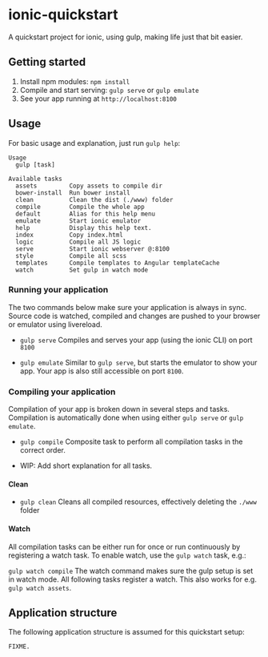 # ionic-quickstart
A quickstart project for ionic, using gulp, making life just that bit easier.

## Getting started
1. Install npm modules: `npm install`
2. Compile and start serving: `gulp serve` or `gulp emulate`
3. See your app running at `http://localhost:8100`

## Usage
For basic usage and explanation, just run `gulp help`:

```
Usage
  gulp [task]

Available tasks
  assets         Copy assets to compile dir
  bower-install  Run bower install
  clean          Clean the dist (./www) folder
  compile        Compile the whole app
  default        Alias for this help menu
  emulate        Start ionic emulator
  help           Display this help text.
  index          Copy index.html
  logic          Compile all JS logic
  serve          Start ionic webserver @:8100
  style          Compile all scss
  templates      Compile templates to Angular templateCache
  watch          Set gulp in watch mode
```

### Running your application
The two commands below make sure your application is always in sync. Source code is watched, compiled and changes are pushed to your browser or emulator using livereload.

* `gulp serve`
Compiles and serves your app (using the ionic CLI) on port `8100`

* `gulp emulate`
Similar to `gulp serve`, but starts the emulator to show your app. Your app is also still accessible on port `8100`.

### Compiling your application
Compilation of your app is broken down in several steps and tasks. Compilation is automatically done when using either `gulp serve` or `gulp emulate`.

* `gulp compile`
Composite task to perform all compilation tasks in the correct order.

* WIP: Add short explanation for all tasks.

#### Clean
* `gulp clean`
Cleans all compiled resources, effectively deleting the `./www` folder

#### Watch
All compilation tasks can be either run for once or run continuously by registering a watch task. To enable watch, use the `gulp watch` task, e.g.:

`gulp watch compile`
The watch command makes sure the gulp setup is set in watch mode. All following tasks register a watch. This also works for e.g. `gulp watch assets`.

## Application structure
The following application structure is assumed for this quickstart setup:

```
FIXME.
```